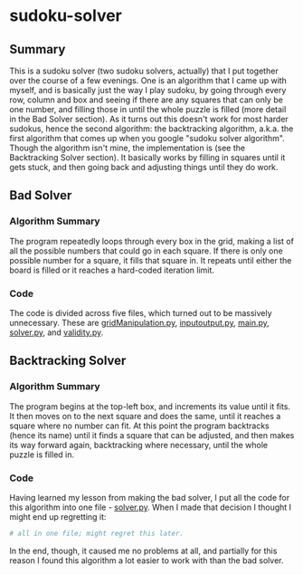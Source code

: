 # sudoku-solver

## Summary
This is a sudoku solver (two sudoku solvers, actually) that I put together over the course of a few evenings. One is an algorithm that I came up with myself, and is basically just the way I play sudoku, by going through every row, column and box and seeing if there are any squares that can only be one number, and filling those in until the whole puzzle is filled (more detail in the Bad Solver section). As it turns out this doesn't work for most harder sudokus, hence the second algorithm: the backtracking algorithm, a.k.a. the first algorithm that comes up when you google "sudoku solver algorithm". Though the algorithm isn't mine, the implementation is (see the Backtracking Solver section). It basically works by filling in squares until it gets stuck, and then going back and adjusting things until they do work.

## Bad Solver
### Algorithm Summary
The program repeatedly loops through every box in the grid, making a list of all the possible numbers that could go in each square. If there is only one possible number for a square, it fills that square in. It repeats until either the board is filled or it reaches a hard-coded iteration limit.
### Code
The code is divided across five files, which turned out to be massively unnecessary. These are [gridManipulation.py](bad-solver/gridManipulation.py), [inputoutput.py](bad-solver/inputoutput.py), [main.py](bad-solver/main.py), [solver.py](bad-solver/solver.py), and [validity.py](bad-solver/validity.py).

## Backtracking Solver
### Algorithm Summary
The program begins at the top-left box, and increments its value until it fits. It then moves on to the next square and does the same, until it reaches a square where no number can fit. At this point the program backtracks (hence its name) until it finds a square that can be adjusted, and then makes its way forward again, backtracking where necessary, until the whole puzzle is filled in.
### Code
Having learned my lesson from making the bad solver, I put all the code for this algorithm into one file - [solver.py](backtracking-solver/solver.py). When I made that decision I thought I might end up regretting it:

```python
# all in one file; might regret this later.
```

In the end, though, it caused me no problems at all, and partially for this reason I found this algorithm a lot easier to work with than the bad solver.
